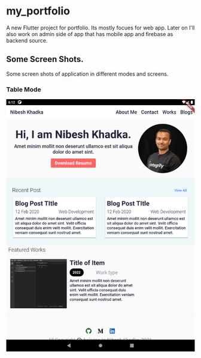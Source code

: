 # my_portfolio

A new Flutter project for portfolio. Its mostly focues for web app. Later on I'll also work on admin side of app that has mobile app and firebase as backend source.

## Some Screen Shots.
Some screen shots of application in different modes and screens.

### Table Mode 
     
![Tablet Mode](./assets/images/screenshots/tablet_mode_Screenshot.png)
